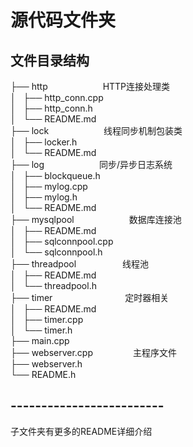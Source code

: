 # 源代码文件夹


## 文件目录结构

├── http &emsp;&emsp;&emsp;&emsp;&emsp;&emsp;HTTP连接处理类  
│   ├── http_conn.cpp  
│   ├── http_conn.h  
│   └── README.md  
├── lock &emsp;&emsp;&emsp;&emsp;&emsp;&emsp;线程同步机制包装类  
│   ├── locker.h  
│   └── README.md  
├── log &emsp;&emsp;&emsp;&emsp;&emsp;&emsp;同步/异步日志系统  
│   ├── blockqueue.h  
│   ├── mylog.cpp  
│   ├── mylog.h  
│   └── README.md   
├── mysqlpool &emsp;&emsp;&emsp;&emsp;&emsp;&emsp;数据库连接池  
│   ├── README.md  
│   ├── sqlconnpool.cpp  
│   └── sqlconnpool.h  
├── threadpool &emsp;&emsp;&emsp;&emsp;&emsp;线程池  
│   ├── README.md  
│   └── threadpool.h  
├── timer  &emsp;&emsp;&emsp;&emsp;&emsp;&emsp;&emsp;&emsp;定时器相关  
│   ├── README.md  
│   ├── timer.cpp  
│   └── timer.h  
├── main.cpp    &emsp;&emsp; &emsp;&emsp;&emsp;&emsp;      
├── webserver.cpp  &emsp;&emsp;&emsp;&emsp; 主程序文件  
├── webserver.h  
└── README.h  

## -------------------------
子文件夹有更多的README详细介绍
